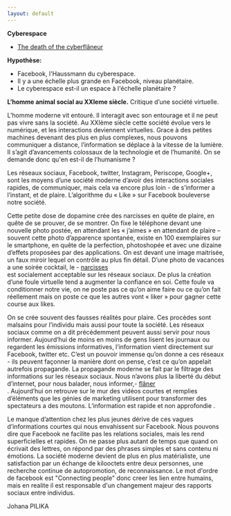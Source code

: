 ```yaml
---
layout: default
---
```

**Cyberespace**

 - <a href="http://www.nytimes.com/2012/02/05/opinion/sunday/the-death-of-the-cyberflaneur.html?_r=0">The death of the cyberflâneur</a><br>

**Hypothèse:**

   - Facebook, l'Haussmann du cyberespace.
   - Il y a une échelle plus grande en Facebook, niveau planétaire.
   - Le cyberespace est-il un espace à l'échelle planétaire ?


**L’homme animal social au XXIeme siècle.**
Critique d’une société virtuelle.

L’homme moderne vit entouré. Il interagit avec son entourage et il ne peut pas vivre sans la société. Au XXIème siècle cette société évolue vers le numérique, et les interactions deviennent virtuelles. Grace à des petites machines devenant des plus en plus complexes, nous pouvons communiquer a distance, l’information se déplace à la vitesse de la lumière. Il s’agit d’avancements colossaux de la technologie et de l’humanité. On se demande donc qu'en est-il de l’humanisme ?

 Les réseaux sociaux, Facebook, twitter, Instagram, Periscope, Google+, sont les moyens d’une société moderne d’avoir des interactions sociales rapides, de communiquer, mais cela va encore plus loin - de s’informer a l’instant, et de plaire. L’algorithme du « Like » sur Facebook bouleverse notre société.
 
 Cette petite dose de dopamine crée des narcisses en quête de plaire, en quête de se prouver, de se montrer. On fixe le téléphone devant une nouvelle photo postée, en attendant les « j’aimes » en attendant de plaire – souvent cette photo d’apparence spontanée, existe en 100 exemplaires sur le smartphone, en quête de la perfection, photoshopée et avec une dizaine d’effets proposées par des applications. On est devant une image maitrisée, un faux miroir lequel on contrôle au plus fin détail. D’une photo de vacances a une soirée cocktail, le - <a href="https://sawisms.blog/2016/06/02/culture-du-narcissisme-sur-les-reseaux-sociaux/">narcisses</a><br> est socialement acceptable sur les réseaux sociaux. De plus la création d’une foule virtuelle tend a augmenter la confiance en soi. Cette foule va conditionner notre vie, on ne poste pas ce qu’on aime faire ou ce qu’on fait réellement mais on poste ce que les autres vont « liker » pour gagner cette course aux likes. 

On se crée souvent des fausses réalités pour plaire. Ces procèdes sont malsains pour l’individu mais aussi pour toute la société. Les réseaux sociaux comme on a dit précédemment peuvent aussi servir pour nous informer. Aujourd’hui de moins en moins de gens lisent les journaux ou regardent les émissions informatives, l’information vient directement sur Facebook, twitter etc. C’est un pouvoir immense qu’on donne a ces réseaux - ils peuvent façonner la manière dont on pense, c’est ce qu’on appelait autrefois propagande. La propagande moderne se fait par le filtrage des informations sur les réseaux sociaux. Nous n’avons plus la liberté du début d’internet, pour nous balader, nous informer,- <a href="http://www.nytimes.com/2012/02/05/opinion/sunday/the-death-of-the-cyberflaneur.html?_r=0">flâner</a><br>. Aujourd’hui on retrouve sur le mur des vidéos courtes et remplies d’éléments que les génies de marketing utilisent pour transformer des spectateurs a des moutons. L’information est rapide et non approfondie .
 
 Le manque d’attention chez les plus jeunes dérive de ces vagues d’informations courtes qui nous envahissent sur Facebook. Nous pouvons dire que Facebook ne facilite pas les relations sociales, mais les rend superficielles et rapides. On ne passe plus autant de temps que quand on écrivait des lettres, on répond par des phrases simples et sans contenu ni émotions. La société moderne devient de plus en plus matérialiste, une satisfaction par un échange de kilooctets entre deux personnes, une recherche continue de autopromotion, de reconnaissance. Le mot d'ordre de facebook est "Connecting people" donc creer les lien entre humains, mais en realite il est responsable d'un changement majeur des rapports sociaux entre individus.

Johana PILIKA

